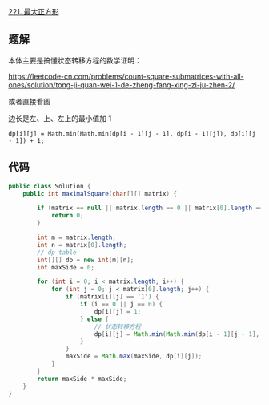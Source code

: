 [221. 最大正方形](https://leetcode-cn.com/problems/maximal-square/)

## 题解
本体主要是搞懂状态转移方程的数学证明：

https://leetcode-cn.com/problems/count-square-submatrices-with-all-ones/solution/tong-ji-quan-wei-1-de-zheng-fang-xing-zi-ju-zhen-2/

或者直接看图

边长是左、上、左上的最小值加 1

`dp[i][j] = Math.min(Math.min(dp[i - 1][j - 1], dp[i - 1][j]), dp[i][j - 1]) + 1;`


## 代码
```java
public class Solution {
    public int maximalSquare(char[][] matrix) {

        if (matrix == null || matrix.length == 0 || matrix[0].length == 0) {
            return 0;
        }

        int m = matrix.length;
        int n = matrix[0].length;
        // dp table
        int[][] dp = new int[m][n];
        int maxSide = 0;

        for (int i = 0; i < matrix.length; i++) {
            for (int j = 0; j < matrix[0].length; j++) {
                if (matrix[i][j] == '1') {
                    if (i == 0 || j == 0) {
                        dp[i][j] = 1;
                    } else {
                        // 状态转移方程
                        dp[i][j] = Math.min(Math.min(dp[i - 1][j - 1], dp[i - 1][j]), dp[i][j - 1]) + 1;
                    }
                }
                maxSide = Math.max(maxSide, dp[i][j]);
            }
        }
        return maxSide * maxSide;
    }
}
```
